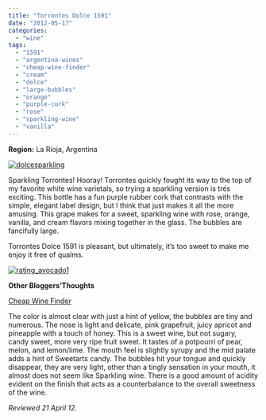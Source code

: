 ```yaml
---
title: "Torrontes Dolce 1591"
date: "2012-05-17"
categories: 
  - "wine"
tags: 
  - "1591"
  - "argentina-wines"
  - "cheap-wine-finder"
  - "cream"
  - "dolce"
  - "large-bubbles"
  - "orange"
  - "purple-cork"
  - "rose"
  - "sparkling-wine"
  - "vanilla"
---
```


**Region:** La Rioja, Argentina

[![](http://s3.amazonaws.com/thegourmez-wpmedia/2012/05/dolcesparkling.jpg "dolcesparkling")](http://s3.amazonaws.com/thegourmez-wpmedia/2012/05/dolcesparkling.jpg)

Sparkling Torrontes! Hooray! Torrontes quickly fought its way to the top of my favorite white wine varietals, so trying a sparkling version is trés exciting. This bottle has a fun purple rubber cork that contrasts with the simple, elegant label design, but I think that just makes it all the more amusing. This grape makes for a sweet, sparkling wine with rose, orange, vanilla, and cream flavors mixing together in the glass. The bubbles are fancifully large.

Torrontes Dolce 1591 is pleasant, but ultimately, it’s too sweet to make me enjoy it free of qualms.

[![](http://s3.amazonaws.com/thegourmez-wpmedia/2009/02/rating_avocado1.gif "rating_avocado1")](http://s3.amazonaws.com/thegourmez-wpmedia/2009/02/rating_avocado1.gif)

**Other Bloggers’Thoughts**

[Cheap Wine Finder](http://www.cheapwinefinder.com/2011/12/2011-la-riojana-1591-torrontes-dolce/)

The color is almost clear with just a hint of yellow, the bubbles are tiny and numerous. The nose is light and delicate, pink grapefruit, juicy apricot and pineapple with a touch of honey. This is a sweet wine, but not sugary, candy sweet, more very ripe fruit sweet. It tastes of a potpourri of pear, melon, and lemon/lime. The mouth feel is slightly syrupy and the mid palate adds a hint of Sweetarts candy. The bubbles hit your tongue and quickly disappear, they are very light, other than a tingly sensation in your mouth, it almost does not seem like Sparkling wine. There is a good amount of acidity evident on the finish that acts as a counterbalance to the overall sweetness of the wine.

_Reviewed 21 April 12._
